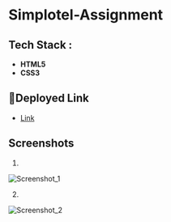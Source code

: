 # Simplotel-Assignment

## Tech Stack :

- **HTML5**
- **CSS3**

## 🔗Deployed Link
- [Link](https://hemanth-kumar-v.github.io/Simplotel-Assignment/)

## Screenshots
1.
![Screenshot_1](https://user-images.githubusercontent.com/100460788/236176207-ab6c1528-2834-4cf4-b65d-dcacfb08ba77.png)

2.
![Screenshot_2](https://user-images.githubusercontent.com/100460788/236176221-a4cf21b8-4bb2-40c3-8fdf-e8156574070b.png)





